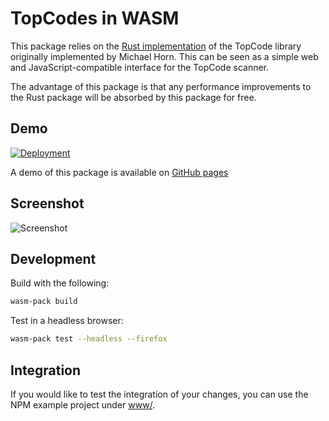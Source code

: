 # TopCodes in WASM

This package relies on the [Rust
implementation](https://github.com/tangibl/topcodes-rs) of the TopCode library
originally implemented by Michael Horn. This can be seen as a simple web and
JavaScript-compatible interface for the TopCode scanner.

The advantage of this package is that any performance improvements to the Rust
package will be absorbed by this package for free.

## Demo

[![Deployment](https://github.com/tangibl/topcodes-wasm-rs/actions/workflows/deploy.yml/badge.svg?branch=main)](https://github.com/tangibl/topcodes-wasm-rs/actions/workflows/deploy.yml)

A demo of this package is available on [GitHub pages](https://tangibl.github.io/topcodes-wasm-rs/)

## Screenshot

![Screenshot](docs/screenshot.png)

## Development

Build with the following:

```sh
wasm-pack build
```

Test in a headless browser:

```sh
wasm-pack test --headless --firefox
```

## Integration

If you would like to test the integration of your changes, you can use the NPM
example project under [www/](www/).
